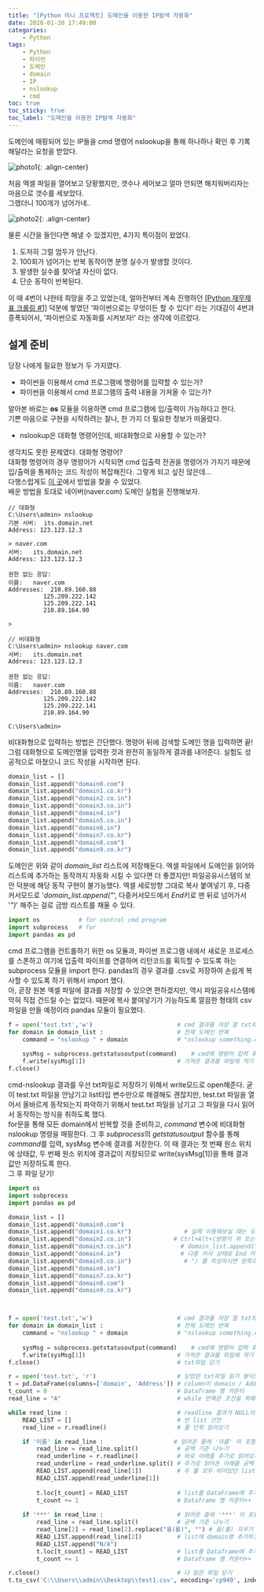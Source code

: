 ```yaml
---
title: "[Python 미니 프로젝트] 도메인을 이용한 IP탐색 자동화"
date: 2020-01-30 17:49:00
categories:
    - Python
tags:
    - Python
    - 파이썬
    - 도메인
    - domain
    - IP
    - nslookup
    - cmd
toc: true
toc_sticky: true
toc_label: "도메인을 이용한 IP탐색 자동화"
---
```


도메인에 매핑되어 있는 IP들을 cmd 명령어 nslookup을 통해 하나하나 확인 후 기록해달라는 요청을 받았다.

![photo1](https://user-images.githubusercontent.com/37354145/73727129-3fc6e800-4774-11ea-8c8c-32d9a48243a9.PNG){: .align-center}
  
처음 엑셀 파일을 열어보고 당황했지만, 갯수나 세어보고 얼마 안되면 해치워버리자는 마음으로 갯수를 세보았다.  
그랬더니 100개가 넘어가네..
  
![photo2](https://app.jjalbang.today/jjNS.jpg){: .align-center}
  
물론 시간을 들인다면 해낼 수 있겠지만, 4가지 특이점이 왔었다.
1. 도저히 그럴 엄두가 안난다.
2. 100회가 넘어가는 반복 동작이면 분명 실수가 발생할 것이다.
3. 발생한 실수를 찾아낼 자신이 없다.
4. 단순 동작이 반복된다.
  
이 때 4번이 나한테 희망을 주고 있었는데, 얼마전부터 계속 진행하던 [[Python 재무제표 크롤링 #1]](https://hyeon9mak.github.io/python/Python-%EC%9E%AC%EB%AC%B4%EC%A0%9C%ED%91%9C-%EC%9B%B9-%ED%81%AC%EB%A1%A4%EB%A7%81-1/) 덕분에 쌓였던 '파이썬으로는 무엇이든 할 수 있다!' 라는 기대감이 4번과 증폭되어서, 
'파이썬으로 자동화를 시켜보자!' 라는 생각에 이르렀다.
  
## 설계 준비
당장 나에게 필요한 정보가 두 가지였다.
- 파이썬을 이용해서 cmd 프로그램에 명령어를 입력할 수 있는가?
- 파이썬을 이용해서 cmd 프로그램의 출력 내용을 가져올 수 있는가?
  
알아본 바로는 **os** 모듈을 이용하면 cmd 프로그램에 입/출력이 가능하다고 한다.  
기쁜 마음으로 구현을 시작하려는 찰나, 한 가지 더 필요한 정보가 떠올랐다.
- nslookup은 대화형 명령어인데, 비대화형으로 사용할 수 있는가?
  
생각치도 못한 문제였다. 대화형 명령어?  
대화형 명령어의 경우 명령어가 시작되면 cmd 입출력 전권을 명령어가 가지기 때문에 입/출력을 통제하는 코드 작성이 복잡해진다. 그렇게 되고 싶진 않은데...    
다행스럽게도 [이 곳](https://m.blog.naver.com/diceworld/220304880737)에서 방법을 찾을 수 있었다.  
배운 방법을 토대로 네이버(naver.com) 도메인 실험을 진행해보자.

```
// 대화형
C:\Users\admin> nslookup
기본 서버:  its.domain.net
Address: 123.123.12.3

> naver.com
서버:   its.domain.net
Address: 123.123.12.3

권한 없는 응답:
이름:   naver.com
Addresses:  210.89.160.88
          125.209.222.142
          125.209.222.141
          210.89.164.90

>

// 비대화형
C:\Users\admin> nslookup naver.com
서버:   its.domain.net
Address: 123.123.12.3

권한 없는 응답:
이름:   naver.com
Addresses:  210.89.160.88
          125.209.222.142
          125.209.222.141
          210.89.164.90

C:\Users\admin>
```
비대화형으로 입력하는 방법은 간단했다. 명령어 뒤에 검색할 도메인 명을 입력하면 끝!  
그럼 대화형으로 도메인명을 입력한 것과 완전히 동일하게 결과를 내어준다. 실험도 성공적으로 마쳤으니 코드 작성을 시작하면 된다.

```python
domain_list = []
domain_list.append("domain0.com")
domain_list.append("domain1.co.kr")    
domain_list.append("domain2.co.in")       
domain_list.append("domain3.co.in")         
domain_list.append("domain4.in")               
domain_list.append("domain5.co.in")              
domain_list.append("domain6.in")
domain_list.append("domain7.co.kr")          
domain_list.append("domain8.com")
domain_list.append("domain9.co.kr")
```
도메인은 위와 같이 *domain_list* 리스트에 저장해둔다. 엑셀 파일에서 도메인을 읽어와 리스트에 추가하는 동작까지 자동화 시킬 수 있다면 더 좋겠지만! 파일공유시스템의 보안 덕분에 해당 동작 구현이 불가능했다.
엑셀 세로방향 그대로 복사 붙여넣기 후, 다중커서모드로 '*domain_list.append("*', 다중커서모드에서 *End*키로 맨 뒤로 넘어가서 '*")*' 해주는 걸로 금방 리스트를 채울 수 있다.

  
```python
import os           # for control cmd program
import subprocess   # for 
import pandas as pd
```
cmd 프로그램을 컨트롤하기 위한 os 모듈과, 파이썬 프로그램 내에서 새로운 프로세스를 스폰하고 여기에 입출력 파이프를 연결하며 리턴코드를 획득할 수 있도록 하는 subprocess 모듈을 import 한다. pandas의 경우 결과를 .csv로 저장하여 손쉽게 복사할 수 있도록 하기 위해서 import 했다.  
아, 곧장 원본 엑셀 파일에 결과를 저장할 수 있으면 편하겠지만, 역시 파일공유시스템에 막혀 직접 건드릴 수는 없었다. 때문에 복사 붙여넣기가 가능하도록 깔끔한 형태의 csv 파일을 만들 예정이라 pandas 모듈이 필요했다.

```python
f = open('test.txt','w')                        # cmd 결과를 저장 할 txt파일 생성 및 쓰기 형식으로 열기
for domain in domain_list :                     # 전체 도메인 반복
    command = "nslookup " + domain              # "nslookup something.co.kr"
    
    sysMsg = subprocess.getstatusoutput(command)    # cmd에 명령어 입력 후, 결과 가져오기
    f.write(sysMsg[1])                          # 가져온 결과물 파일에 적기
f.close()                    
```
cmd-nslookup 결과를 우선 txt파일로 저장하기 위해서 write모드로 open해준다. 굳이 test.txt 파일을 안남기고 list타입 변수만으로 해결해도 괜찮지만, test.txt 파일을 열어서 올바르게 동작되는지 파악하기 위해서 test.txt 파일을 남기고 그 파일을 다시 읽어서 동작하는 방식을 취하도록 했다.  
for문을 통해 모든 domain에서 반복할 것을 준비하고, *command* 변수에 비대화형 nslookup 명령을 매핑한다. 그 후 *subprocess*의 *getstatusoutput* 함수를 통해 *command*를 입력, sysMsg 변수에 결과를 저장한다. 이 때 결과는 첫 번째 원소 위치에 상태값, 두 번째 원소 위치에 결과값이 저장되므로 write(sysMsg[1])을 통해 결과 값만 저장하도록 한다.  
그 후 파일 닫기!


```python
import os
import subprocess
import pandas as pd

domain_list = []
domain_list.append("domain0.com")
domain_list.append("domain1.co.kr")               # 실제 이용해보실 때는 도메인 주소를 일렬로 복사 붙여넣기 하신 후
domain_list.append("domain2.co.in")            # Ctrl+Alt+(방향키 위 또는 아래) 로 다중 커서를 적용 하시고
domain_list.append("domain3.co.in")              # domain_list.append(" 까지 입력,
domain_list.append("domain4.in")                 # 다중 커서 상태로 End 키를 눌러 모든 행의 맨 끝으로 이동 
domain_list.append("domain5.co.in")               # ") 를 작성하시면 왼쪽과 같은 형태를 금방 채울 수 있습니다.
domain_list.append("domain6.in")
domain_list.append("domain7.co.kr")          
domain_list.append("domain8.com")
domain_list.append("domain9.co.kr")



f = open('test.txt','w')                        # cmd 결과를 저장 할 txt파일 생성 및 쓰기 형식으로 열기
for domain in domain_list :                     # 전체 도메인 반복
    command = "nslookup " + domain              # "nslookup something.co.kr"
    
    sysMsg = subprocess.getstatusoutput(command)    # cmd에 명령어 입력 후, 결과 가져오기
    f.write(sysMsg[1])                          # 가져온 결과물 파일에 적기
f.close()                                       # txt파일 닫기

r = open('test.txt', 'r')                       # 닫았던 txt파일 읽기 형식으로 열기
t = pd.DataFrame(columns=['domain', 'Address']) # column이 domain / Address 인 Dataframe 생성
t_count = 0                                     # Dataframe 행 카운터
read_line = "A"                                 # while 반복문 조건을 위해 선언한 문자열

while read_line :                               # readline 결과가 NULL이라면 (EOF) 탈출
    READ_LIST = []                              # 빈 list 선언
    read_line = r.readline()                    # 줄 단위 읽어오기

    if '이름' in read_line :                    # 읽어온 줄에 '이름' 이 포함되어 있다면 (IP가 확인된다면)
        read_line = read_line.split()           # 공백 기준 나누기
        read_underline = r.readline()           # 바로 아래줄 추가로 읽어오기
        read_underline = read_underline.split() # 추가로 읽어온 아래줄 공백 기준 나누기
        READ_LIST.append(read_line[1])          # 두 줄 모두 비어있던 list에 추가
        READ_LIST.append(read_underline[1])
        
        t.loc[t_count] = READ_LIST              # list를 DataFrame에 추가
        t_count += 1                            # Dataframe 행 카운터++
    
    if '***' in read_line :                     # 읽어온 줄에 '***' 이 포함되어 있다면 (IP가 확인되지 않는다면)
        read_line = read_line.split()           # 공백 기준 나누기
        read_line[2] = read_line[2].replace("을(를)", "") # 을(를) 지우기
        READ_LIST.append(read_line[2])          # list에 domain명 추가하고, IP 컬럼에는 N/A
        READ_LIST.append("N/A")
        t.loc[t_count] = READ_LIST              # list를 Dataframe에 추가
        t_count += 1                            # Dataframe 행 카운터++

r.close()                                       # 다 읽은 파일 닫기
t.to_csv('C:\\Users\\admin\\Desktop\\test1.csv', encoding='cp949', index=False, mode='w')   # Dataframe 엑셀로 저장
```
